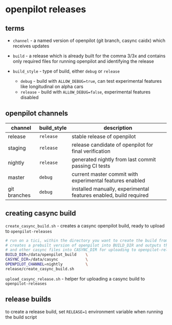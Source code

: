 # openpilot releases


## terms

- `channel` - a named version of openpilot (git branch, casync caidx) which receives updates
- `build` - a release which is already built for the comma 3/3x and contains only required files for running openpilot and identifying the release

- `build_style` - type of build, either `debug` or `release`
  - `debug` - build with `ALLOW_DEBUG=true`, can test experimental features like longitudinal on alpha cars
  - `release` - build with `ALLOW_DEBUG=false`, experimental features disabled


## openpilot channels

| channel      | build_style | description                                                       |
| -----------  | ----------- | ----------                                                        |
| release      | `release`   | stable release of openpilot                                       |
| staging      | `release`   | release candidate of openpilot for final verification             |
| nightly      | `release`   | generated nightly from last commit passing CI tests               |
| master       | `debug`     | current master commit with experimental features enabled          |
| git branches | `debug`     | installed manually, experimental features enabled, build required |


## creating casync build

`create_casync_build.sh` - creates a casync openpilot build, ready to upload to `openpilot-releases`

```bash
# run on a tici, within the directory you want to create the build from.
# creates a prebuilt version of openpilot into BUILD_DIR and outputs the caidx
# and other casync files into CASYNC_DIR for uploading to openpilot-releases.
BUILD_DIR=/data/openpilot_build    \
CASYNC_DIR=/data/casync            \
OPENPILOT_CHANNEL=nightly          \
release/create_casync_build.sh
```

`upload_casync_release.sh` - helper for uploading a casync build to `openpilot-releases`


## release builds

to create a release build, set `RELEASE=1` environment variable when running the build script
